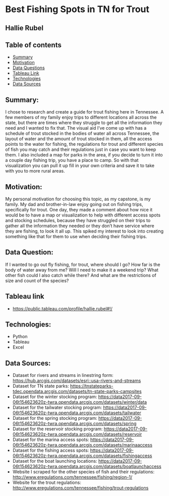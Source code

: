 # Best Fishing Spots in TN for Trout
## Hallie Rubel

## Table of contents
* [Summary](#summary)
* [Motivation](#motivation)
* [Data Questions](#data-questions)
* [Tableau Link](#tableau-link)
* [Technologies](#technologies)
* [Data Sources](#data-sources)

## Summary:
I chose to research and create a guide for trout fishing here in Tennessee. A few members of my family enjoy trips to different locations all across the state, but there are times where they struggle to get all the information they need and I wanted to fix that. The visual aid I’ve come up with has a schedule of trout stocked in the bodies of water all across Tennessee, the layout of water and the amount of trout stocked in them, all the access points to the water for fishing, the regulations for trout and different species of fish you may catch and their regulations just in case you want to keep them. I also included a map for parks in the area, if you decide to turn it into a couple day fishing trip, you have a place to camp. So with that visualization you can pull it up fill in your own criteria and save it to take with you to more rural areas.

## Motivation:
My personal motivation for choosing this topic, as my capstone, is my family. My dad and brother-in-law enjoy going out on fishing trips, specifically for trout. One day, they made a comment about how nice it would be to have a map or visualization to help with different access spots and stocking schedules, because they have struggled on their trips to gather all the information they needed or they don’t have service where they are fishing, to look it all up. This spiked my interest to look into creating something like that for them to use when deciding their fishing trips.

## Data Question:
If I wanted to go out fly fishing, for trout, where should I go? How far is the body of water away from me? Will I need to make it a weekend trip? What other fish could I also catch while there? And what are the restrictions of size and count of the species?

## Tableau link
* https://public.tableau.com/profile/hallie.rubel#!/

## Technologies:
* Python
* Tableau
* Excel

## Data Sources:
* Dataset for rivers and streams in linestring form: https://hub.arcgis.com/datasets/esri::usa-rivers-and-streams
* Dataset for TN state parks: https://tnstateparks-tdec.opendata.arcgis.com/datasets/tn-state-parks-campsites
* Dataset for the winter stocking program: https://data2017-09-06t154623620z-twra.opendata.arcgis.com/datasets/winter/data
* Dataset for the tailwater stocking program: https://data2017-09-06t154623620z-twra.opendata.arcgis.com/datasets/tailwater
* Dataset for the spring stocking program: https://data2017-09-06t154623620z-twra.opendata.arcgis.com/datasets/spring
* Dataset for the reservoir stocking program: https://data2017-09-06t154623620z-twra.opendata.arcgis.com/datasets/reservoir
* Dataset for the marina access spots: https://data2017-09-06t154623620z-twra.opendata.arcgis.com/datasets/marinaaccess
* Dataset for the fishing access spots: https://data2017-09-06t154623620z-twra.opendata.arcgis.com/datasets/fishingaccess
* Dataset for the boat launching locations: https://data2017-09-06t154623620z-twra.opendata.arcgis.com/datasets/boatlaunchaccess
* Website I scraped for the other species of fish and their regulations: http://www.eregulations.com/tennessee/fishing/region-1/
* Website for the trout regulations: http://www.eregulations.com/tennessee/fishing/trout-regulations
